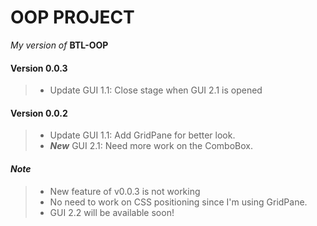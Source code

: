 # OOP PROJECT
*My version of*  **BTL-OOP**

#### Version 0.0.3
> - Update GUI 1.1: Close stage when GUI 2.1 is opened

#### Version 0.0.2
> - Update GUI 1.1: Add GridPane for better look.
> - ***New*** GUI 2.1: Need more work on the ComboBox.


#### *Note*
> - New feature of v0.0.3 is not working
> - No need to work on CSS positioning since I'm using GridPane.
> - GUI 2.2 will be available soon! 
